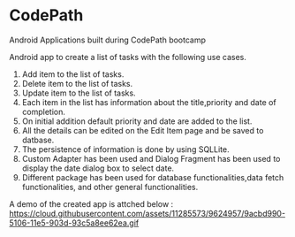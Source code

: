 # CodePath
Android Applications built during CodePath bootcamp

Android app to create a list of tasks with the following use cases.
  1. Add item to the list of tasks.
  2. Delete item to the list of tasks.
  3. Update item to the list of tasks.
  4. Each item in the list has information about the title,priority and date of completion.
  5. On initial addition default priority and date are added to the list.
  6. All the details can be edited on the Edit Item page and be saved to datbase.
  7. The persistence of information is done by using SQLLite.
  8. Custom Adapter has been used and Dialog Fragment has been used to display the date dialog box to select date.
  9. Different package has been used for database functionalities,data fetch functionalities, and other general functionalities.

A demo of the created app is attched below :
https://cloud.githubusercontent.com/assets/11285573/9624957/9acbd990-5106-11e5-903d-93c5a8ee62ea.gif


